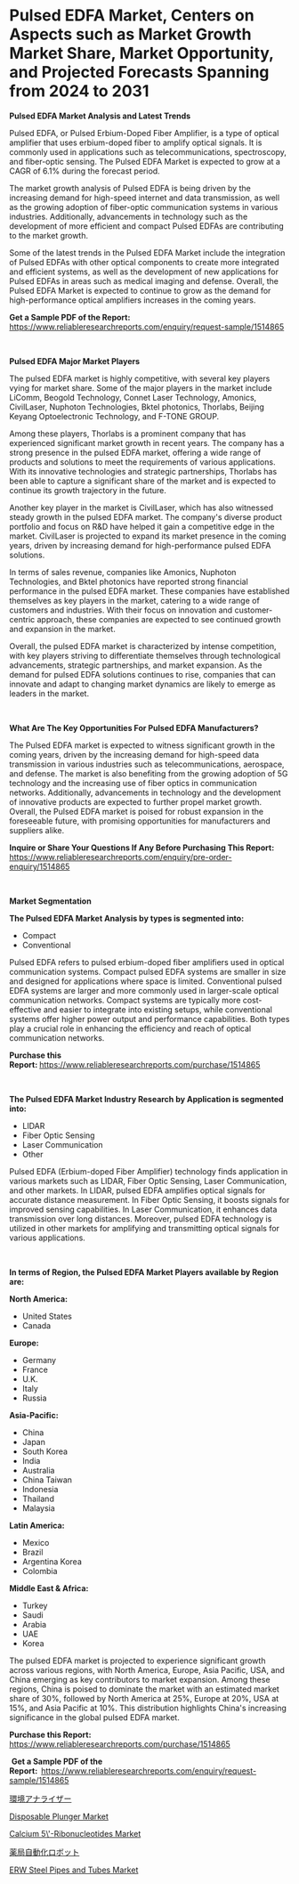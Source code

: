 <p><h1>Pulsed EDFA Market, Centers on Aspects such as Market Growth Market Share, Market Opportunity, and Projected Forecasts Spanning from 2024 to 2031</h1></p><p><strong>Pulsed EDFA Market Analysis and Latest Trends</strong></p>
<p><p>Pulsed EDFA, or Pulsed Erbium-Doped Fiber Amplifier, is a type of optical amplifier that uses erbium-doped fiber to amplify optical signals. It is commonly used in applications such as telecommunications, spectroscopy, and fiber-optic sensing. The Pulsed EDFA Market is expected to grow at a CAGR of 6.1% during the forecast period.</p><p>The market growth analysis of Pulsed EDFA is being driven by the increasing demand for high-speed internet and data transmission, as well as the growing adoption of fiber-optic communication systems in various industries. Additionally, advancements in technology such as the development of more efficient and compact Pulsed EDFAs are contributing to the market growth.</p><p>Some of the latest trends in the Pulsed EDFA Market include the integration of Pulsed EDFAs with other optical components to create more integrated and efficient systems, as well as the development of new applications for Pulsed EDFAs in areas such as medical imaging and defense. Overall, the Pulsed EDFA Market is expected to continue to grow as the demand for high-performance optical amplifiers increases in the coming years.</p></p>
<p><strong>Get a Sample PDF of the Report:&nbsp;</strong> <a href="https://www.reliableresearchreports.com/enquiry/request-sample/1514865">https://www.reliableresearchreports.com/enquiry/request-sample/1514865</a></p>
<p>&nbsp;</p>
<p><strong>Pulsed EDFA Major Market Players</strong></p>
<p><p>The pulsed EDFA market is highly competitive, with several key players vying for market share. Some of the major players in the market include LiComm, Beogold Technology, Connet Laser Technology, Amonics, CivilLaser, Nuphoton Technologies, Bktel photonics, Thorlabs, Beijing Keyang Optoelectronic Technology, and F-TONE GROUP.</p><p>Among these players, Thorlabs is a prominent company that has experienced significant market growth in recent years. The company has a strong presence in the pulsed EDFA market, offering a wide range of products and solutions to meet the requirements of various applications. With its innovative technologies and strategic partnerships, Thorlabs has been able to capture a significant share of the market and is expected to continue its growth trajectory in the future.</p><p>Another key player in the market is CivilLaser, which has also witnessed steady growth in the pulsed EDFA market. The company's diverse product portfolio and focus on R&D have helped it gain a competitive edge in the market. CivilLaser is projected to expand its market presence in the coming years, driven by increasing demand for high-performance pulsed EDFA solutions.</p><p>In terms of sales revenue, companies like Amonics, Nuphoton Technologies, and Bktel photonics have reported strong financial performance in the pulsed EDFA market. These companies have established themselves as key players in the market, catering to a wide range of customers and industries. With their focus on innovation and customer-centric approach, these companies are expected to see continued growth and expansion in the market.</p><p>Overall, the pulsed EDFA market is characterized by intense competition, with key players striving to differentiate themselves through technological advancements, strategic partnerships, and market expansion. As the demand for pulsed EDFA solutions continues to rise, companies that can innovate and adapt to changing market dynamics are likely to emerge as leaders in the market.</p></p>
<p>&nbsp;</p>
<p><strong>What Are The Key Opportunities For Pulsed EDFA Manufacturers?</strong></p>
<p><p>The Pulsed EDFA market is expected to witness significant growth in the coming years, driven by the increasing demand for high-speed data transmission in various industries such as telecommunications, aerospace, and defense. The market is also benefiting from the growing adoption of 5G technology and the increasing use of fiber optics in communication networks. Additionally, advancements in technology and the development of innovative products are expected to further propel market growth. Overall, the Pulsed EDFA market is poised for robust expansion in the foreseeable future, with promising opportunities for manufacturers and suppliers alike.</p></p>
<p><strong>Inquire or Share Your Questions If Any Before Purchasing This Report:</strong> <a href="https://www.reliableresearchreports.com/enquiry/pre-order-enquiry/1514865">https://www.reliableresearchreports.com/enquiry/pre-order-enquiry/1514865</a></p>
<p>&nbsp;</p>
<p><strong>Market Segmentation</strong></p>
<p><strong>The Pulsed EDFA Market Analysis by types is segmented into:</strong></p>
<p><ul><li>Compact</li><li>Conventional</li></ul></p>
<p><p>Pulsed EDFA refers to pulsed erbium-doped fiber amplifiers used in optical communication systems. Compact pulsed EDFA systems are smaller in size and designed for applications where space is limited. Conventional pulsed EDFA systems are larger and more commonly used in larger-scale optical communication networks. Compact systems are typically more cost-effective and easier to integrate into existing setups, while conventional systems offer higher power output and performance capabilities. Both types play a crucial role in enhancing the efficiency and reach of optical communication networks.</p></p>
<p><strong>Purchase this Report:&nbsp;</strong><a href="https://www.reliableresearchreports.com/purchase/1514865">https://www.reliableresearchreports.com/purchase/1514865</a></p>
<p>&nbsp;</p>
<p><strong>The Pulsed EDFA Market Industry Research by Application is segmented into:</strong></p>
<p><ul><li>LIDAR</li><li>Fiber Optic Sensing</li><li>Laser Communication</li><li>Other</li></ul></p>
<p><p>Pulsed EDFA (Erbium-doped Fiber Amplifier) technology finds application in various markets such as LIDAR, Fiber Optic Sensing, Laser Communication, and other markets. In LIDAR, pulsed EDFA amplifies optical signals for accurate distance measurement. In Fiber Optic Sensing, it boosts signals for improved sensing capabilities. In Laser Communication, it enhances data transmission over long distances. Moreover, pulsed EDFA technology is utilized in other markets for amplifying and transmitting optical signals for various applications.</p></p>
<p>&nbsp;</p>
<p><strong>In terms of Region, the Pulsed EDFA Market Players available by Region are:</strong></p>
<p>
    <p> <strong> North America: </strong>
        <ul>
            <li>United States</li>
            <li>Canada</li>
        </ul>
        </p> 
    <p> <strong> Europe: </strong>
        <ul>
            <li>Germany</li>
            <li>France</li>
            <li>U.K.</li>
            <li>Italy</li>
            <li>Russia</li>
        </ul>
        </p> 
    <p> <strong> Asia-Pacific: </strong>
        <ul>
            <li>China</li>
            <li>Japan</li>
            <li>South Korea</li>
            <li>India</li>
            <li>Australia</li>
            <li>China Taiwan</li>
            <li>Indonesia</li>
            <li>Thailand</li>
            <li>Malaysia</li>
        </ul>
        </p> 
    <p> <strong> Latin America: </strong>
        <ul>
            <li>Mexico</li>
            <li>Brazil</li>
            <li>Argentina Korea</li>
            <li>Colombia</li>
        </ul>
        </p> 
    <p> <strong> Middle East & Africa: </strong>
        <ul>
            <li>Turkey</li>
            <li>Saudi</li>
            <li>Arabia</li>
            <li>UAE</li>
            <li>Korea</li>
        </ul>
    </p>
    </p>
<p><p>The pulsed EDFA market is projected to experience significant growth across various regions, with North America, Europe, Asia Pacific, USA, and China emerging as key contributors to market expansion. Among these regions, China is poised to dominate the market with an estimated market share of 30%, followed by North America at 25%, Europe at 20%, USA at 15%, and Asia Pacific at 10%. This distribution highlights China's increasing significance in the global pulsed EDFA market.</p></p>
<p><strong>Purchase this Report: </strong><a href="https://www.reliableresearchreports.com/purchase/1514865">https://www.reliableresearchreports.com/purchase/1514865</a></p>
<p>&nbsp;<strong>Get a Sample PDF of the Report:&nbsp;&nbsp;</strong><a href="https://www.reliableresearchreports.com/enquiry/request-sample/1514865">https://www.reliableresearchreports.com/enquiry/request-sample/1514865</a></p>
<p><strong></strong></p>
<p><p><a href="https://medium.com/@tilico28/%E7%92%B0%E5%A2%83%E5%88%86%E6%9E%90%E6%A9%9F%E5%99%A8%E3%81%AE%E5%B8%82%E5%A0%B4%E8%AA%BF%E6%9F%BB%E3%83%AC%E3%83%9D%E3%83%BC%E3%83%88-%E3%81%9D%E3%81%AE%E6%AD%B4%E5%8F%B2%E3%81%A82031%E5%B9%B4%E3%81%BE%E3%81%A7%E3%81%AE%E4%BA%88%E6%B8%AC-f93126c7eba2">環境アナライザー</a></p><p><a href="https://view.publitas.com/reportprime-1/disposable-plunger-market-furnish-information-about-market-size-market-share-market-dynamics-and-projections-spanning-from-2024-to-2031/">Disposable Plunger Market</a></p><p><a href="https://rainy-horn-d69.notion.site/Calcium-5-Ribonucleotides-Market-Centers-on-Aspects-such-as-Market-Growth-Market-Share-Market-Op-ea3e5aac8a2c45dabe02206bcbbeffc6">Calcium 5\'-Ribonucleotides Market</a></p><p><a href="https://medium.com/@tilico28/%E8%96%AC%E5%B1%80%E8%87%AA%E5%8B%95%E5%8C%96%E3%83%AD%E3%83%9C%E3%83%83%E3%83%88%E5%B8%82%E5%A0%B4%E3%81%AF-%E5%B8%82%E5%A0%B4%E3%82%B7%E3%82%A7%E3%82%A2-%E5%B8%82%E5%A0%B4%E3%83%88%E3%83%AC%E3%83%B3%E3%83%89-%E5%B8%82%E5%A0%B4%E6%88%90%E9%95%B7%E3%81%AB%E9%96%A2%E3%81%99%E3%82%8B%E6%83%85%E5%A0%B1%E3%82%92%E6%8F%90%E4%BE%9B%E3%81%97%E3%81%A6%E3%81%84%E3%81%BE%E3%81%99-448eacd93a77">薬局自動化ロボット</a></p><p><a href="https://view.publitas.com/reportprime-1/erw-steel-pipes-and-tubes-market-insights-market-players-and-forecast-till-2031/">ERW Steel Pipes and Tubes Market</a></p></p>